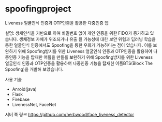 # spoofingproject

Liveness 얼굴인식 인증과 OTP인증을 활용한 다중인증 앱

설명: 
생체인식을 기반으로 하여 비밀번호 없이 개인 인증을 위한 FIDO가 증가하고 있습니다. 생체정보 자체가 위조되거나 유출 될 가능성에 대한 보안 위협과 딥러닝 학습을 통한 얼굴인식 인증에서도  Spoofing을 통한 우회가 가능하다는 점이 있습니다. 이를 보완하기 위해 Spoofing방지를 위한 Liveness 얼굴인식 인증과 OTP인증을 활용하여 다중인증 기능을 탑재한 어플을 만들를 보완하기 위해 Spoofing방지를 위한 Liveness 얼굴인식 인증과 OTP인증을 활용하여 다중인증 기능을 탑재한 어플BTS(Block The Spoofing)을 개발해 보았습니다.

사용 기술
- Anroid(java)
- Flask
- Firebase
- LivenessNet, FaceNet

서버 쪽 링크 https://github.com/herbwood/face_liveness_detector
